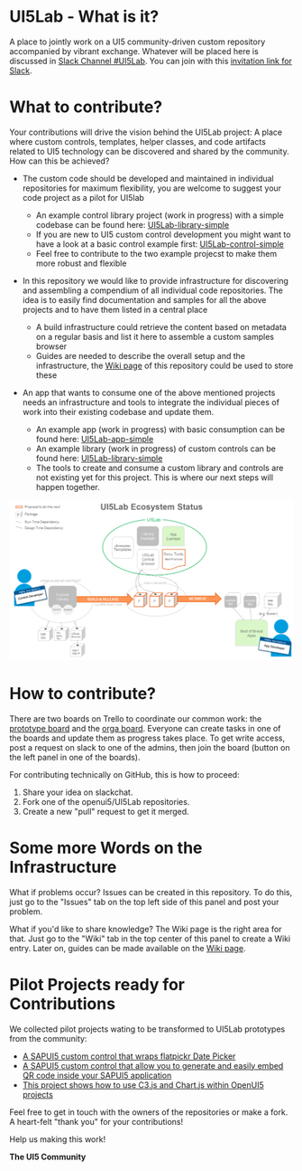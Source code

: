 # UI5Lab - What is it?
A place to jointly work on a UI5 community-driven custom repository accompanied by vibrant exchange. 
Whatever will be placed here is discussed in [Slack Channel #UI5Lab](https://openui5.slack.com/messages/UI5lab).
You can join with this [invitation link for Slack](http://slackui5invite.herokuapp.com/).

# What to contribute?
Your contributions will drive the vision behind the UI5Lab project: A place where custom controls, templates, helper classes, and code artifacts related to UI5 technology can be discovered and shared by the community. How can this be achieved?

* The custom code should be developed and maintained in individual repositories for maximum flexibility, you are welcome to suggest your code project as a pilot for UI5lab
  * An example control library project (work in progress) with a simple codebase can be found here:
[UI5Lab-library-simple](https://github.com/openui5/UI5Lab-library-simple)
  * If you are new to UI5 custom control development you might want to have a look at a basic control example first:
   [UI5Lab-control-simple](https://github.com/openui5/UI5Lab-control-simple)
  * Feel free to contribute to the two example projecst to make them more robust and flexible

* In this repository we would like to provide infrastructure for discovering and assembling a compendium of all individual code repositories. The idea is to easily find documentation and samples for all the above projects and to have them listed in a central place
  * A build infrastructure could retrieve the content based on metadata on a regular basis and list it here to  assemble a custom samples browser
  * Guides are needed to describe the overall setup and the infrastructure, the [Wiki page](https://github.com/openui5/UI5Lab/wiki) of this repository could be used to store these

* An app that wants to consume one of the above mentioned projects needs an infrastructure and tools to integrate the individual pieces of work into their existing codebase and update them.
  * An example app (work in progress) with basic consumption can be found here:
[UI5Lab-app-simple](https://github.com/openui5/UI5Lab-app-simple)
  * An example library (work in progress) of custom controls can be found here:
[UI5Lab-library-simple](https://github.com/openui5/UI5Lab-library-simple)
  * The tools to create and consume a custom library and controls are not existing yet for this project. This is where our next steps will happen together.

![UI5Lab Ecosystem](Ui5LabEcosystem.png)


# How to contribute?
There are two boards on Trello to coordinate our common work: the [prototype board](https://trello.com/b/gFQs9ARW/prototype) and the [orga board](https://trello.com/b/v8thvLem/orga). Everyone can create tasks in one of the boards and update them as progress takes place. To get write access, post a request on slack to one of the admins, then join the board (button on the left panel in one of the boards).  

For contributing technically on GitHub, this is how to proceed: 
1. Share your idea on slackchat. 
2. Fork one of the openui5/UI5Lab repositories.  
3. Create a new "pull" request to get it merged. 

# Some more Words on the Infrastructure
What if problems occur? Issues can be created in this repository. To do this, just go to the "Issues" tab on the top left side of this panel and post your problem.

What if you'd like to share knowledge? The Wiki page is the right area for that. Just go to the "Wiki" tab in the top center of this panel to create a Wiki entry. Later on, guides can be made available on the [Wiki page](https://github.com/openui5/UI5Lab/wiki).

# Pilot Projects ready for Contributions
We collected pilot projects wating to be transformed to UI5Lab prototypes from the community:
* [A SAPUI5 custom control that wraps flatpickr Date Picker](https://github.com/StErMi/openui5-flatpickr)
* [A SAPUI5 custom control that allow you to generate and easily embed QR code inside your SAPUI5 application](https://github.com/StErMi/openui5-qrcode)
* [This project shows how to use C3.js and Chart.js within OpenUI5 projects](https://github.com/SAP/openui5-charting-custom-controls)

Feel free to get in touch with the owners of the repositories or make a fork. 
A heart-felt "thank you" for your contributions!

Help us making this work!

**The UI5 Community**


